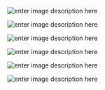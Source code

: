 
![enter image description here](https://www.salika.co/wp-content/uploads/2019/02/dry-port-thai.jpg)

![enter image description here](https://lloydslist.maritimeintelligence.informa.com/-/media/informa/maritime/legacy-images/2016/august/bangkokportpat.jpg)

![enter image description here](https://www.salika.co/wp-content/uploads/2020/02/expropriation-of-land-to-build-a-high-speed-train-connecting-3-airports-0-1068x561.jpg)

![enter image description here](https://www.thairath.co.th/media/dFQROr7oWzulq5FZXCF8q3RVnPYg0yhj1GyXtMIrDRQyhVCGFC5h4x34PehtT40Trrn.webp)

![enter image description here](https://miro.medium.com/max/1000/1*T8nEBhjCOHI6bo9qP36l1g.jpeg)

![enter image description here](https://file4.batdongsan.com.vn/2019/06/24/akCJKkFO/20190624160214-0be7.jpg)




<!--stackedit_data:
eyJoaXN0b3J5IjpbLTY2NjY0ODM1NiwtNTAzNDQ1NDE1LDExND
QxMTYyNDhdfQ==
-->